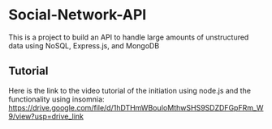 # Social-Network-API
This is a project to build an API to handle large amounts of unstructured data using NoSQL, Express.js, and MongoDB

## Tutorial
Here is the link to the video tutorial of the initiation using node.js and the functionality using insomnia:
https://drive.google.com/file/d/1hDTHmWBouIoMthwSHS9SDZDFGpFRm_W9/view?usp=drive_link
